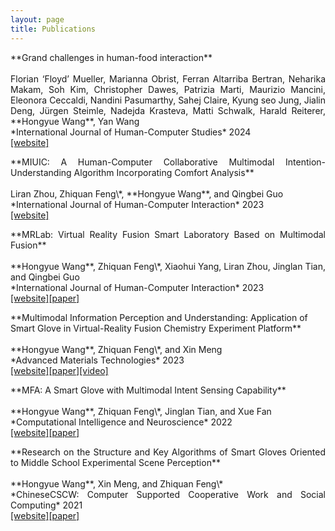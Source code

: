 ```yaml
---
layout: page
title: Publications
---
```


<p markdown="span" style="text-align:justify">**Grand challenges in human-food interaction**<br><br>Florian ‘Floyd’ Mueller, Marianna Obrist, Ferran Altarriba Bertran, Neharika Makam, Soh Kim, Christopher Dawes, Patrizia Marti, Maurizio Mancini, Eleonora Ceccaldi, Nandini Pasumarthy, Sahej Claire, Kyung seo Jung, Jialin Deng, Jürgen Steimle, Nadejda Krasteva, Matti Schwalk, Harald Reiterer, **Hongyue Wang**, Yan Wang<br>*International Journal of Human-Computer Studies* 2024<br><a href="https://www.sciencedirect.com/science/article/pii/S1071581923002069" target="_blank">[website]</a></p>

<p markdown="span" style="text-align:justify">**MIUIC: A Human-Computer Collaborative Multimodal Intention-Understanding Algorithm Incorporating Comfort Analysis**<br><br>Liran Zhou, Zhiquan Feng\*, **Hongyue Wang**, and Qingbei Guo<br>*International Journal of Human-Computer Interaction* 2023<br><a href="https://www.tandfonline.com/doi/abs/10.1080/10447318.2023.2247606?journalCode=hihc20" target="_blank">[website]</a></p>


<p markdown="span" style="text-align:justify">**MRLab: Virtual Reality Fusion Smart Laboratory Based on Multimodal Fusion**<br><br>**Hongyue Wang**, Zhiquan Feng\*, Xiaohui Yang, Liran Zhou, Jinglan Tian, and Qingbei Guo<br>*International Journal of Human-Computer Interaction* 2023<br><a href="https://www.tandfonline.com/doi/abs/10.1080/10447318.2023.2227823" target="_blank">[website]</a><a href="/assets/pubs/MRLab Virtual Reality Fusion Smart Laboratory Based on Multimodal Fusion.pdf" target="_blank">[paper]</a></p>

<p markdown="span" tyle="text-align:justify">**Multimodal Information Perception and Understanding: Application of Smart Glove in Virtual-Reality Fusion Chemistry Experiment Platform**<br><br>**Hongyue Wang**, Zhiquan Feng\*, and Xin Meng<br>*Advanced Materials Technologies* 2023<br><a href="https://onlinelibrary.wiley.com/doi/abs/10.1002/admt.202200549" target="_blank">[website]</a><a href="/assets/pubs/Multimodal Information Perception and Understanding：Application of Smart Glove in Virtual-Reality Fusion Chemistry Experiment Platform.pdf" target="_blank">[paper]</a><a href="https://youtu.be/8btwYEO1cd4" target="_blank">[video]</a></p>


<p markdown="span" style="text-align:justify">**MFA: A Smart Glove with Multimodal Intent Sensing Capability**<br><br>**Hongyue Wang**, Zhiquan Feng\*, Jinglan Tian, and Xue Fan<br>*Computational Intelligence and Neuroscience* 2022<br><a href="https://www.hindawi.com/journals/cin/2022/3545850/" target="_blank">[website]</a><a href="/assets/pubs/MFA：A Smart Glove with Multimodal Intent Sensing Capability.pdf" target="_blank">[paper]</a></p>

<p markdown="span" style="text-align:justify">**Research on the Structure and Key Algorithms of Smart Gloves Oriented to Middle School Experimental Scene Perception**<br><br>**Hongyue Wang**, Xin Meng, and Zhiquan Feng\*<br>*ChineseCSCW: Computer Supported Cooperative Work and Social Computing* 2021<br><a href="https://link.springer.com/chapter/10.1007/978-981-19-4546-5_32" target="_blank">[website]</a><a href="/assets/pubs/Research on the Structure and Key Algorithms of Smart Gloves Oriented to Middle School Experimental Scene Perception.pdf" target="_blank">[paper]</a></p>


